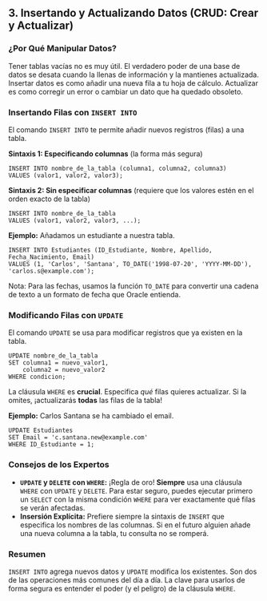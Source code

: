 ## 3. Insertando y Actualizando Datos (CRUD: Crear y Actualizar)

### ¿Por Qué Manipular Datos?

Tener tablas vacías no es muy útil. El verdadero poder de una base de datos se desata cuando la llenas de información y la mantienes actualizada. Insertar datos es como añadir una nueva fila a tu hoja de cálculo. Actualizar es como corregir un error o cambiar un dato que ha quedado obsoleto.

### Insertando Filas con `INSERT INTO`

El comando `INSERT INTO` te permite añadir nuevos registros (filas) a una tabla.

**Sintaxis 1: Especificando columnas** (la forma más segura)
```oracle
INSERT INTO nombre_de_la_tabla (columna1, columna2, columna3)
VALUES (valor1, valor2, valor3);
```

**Sintaxis 2: Sin especificar columnas** (requiere que los valores estén en el orden exacto de la tabla)
```oracle
INSERT INTO nombre_de_la_tabla
VALUES (valor1, valor2, valor3, ...);
```

**Ejemplo:** Añadamos un estudiante a nuestra tabla.
```oracle
INSERT INTO Estudiantes (ID_Estudiante, Nombre, Apellido, Fecha_Nacimiento, Email)
VALUES (1, 'Carlos', 'Santana', TO_DATE('1998-07-20', 'YYYY-MM-DD'), 'carlos.s@example.com');
```

Nota: Para las fechas, usamos la función `TO_DATE` para convertir una cadena de texto a un formato de fecha que Oracle entienda.

### Modificando Filas con `UPDATE`

El comando `UPDATE` se usa para modificar registros que ya existen en la tabla.
```oracle
UPDATE nombre_de_la_tabla
SET columna1 = nuevo_valor1,
    columna2 = nuevo_valor2
WHERE condicion;
```

La cláusula `WHERE` es **crucial**. Especifica *qué* filas quieres actualizar. Si la omites, ¡actualizarás **todas** las filas de la tabla!

**Ejemplo:** Carlos Santana se ha cambiado el email.
```oracle
UPDATE Estudiantes
SET Email = 'c.santana.new@example.com'
WHERE ID_Estudiante = 1;
```

### Consejos de los Expertos

- **`UPDATE` y `DELETE` con `WHERE`:** ¡Regla de oro! **Siempre** usa una cláusula `WHERE` con `UPDATE` y `DELETE`. Para estar seguro, puedes ejecutar primero un `SELECT` con la misma condición `WHERE` para ver exactamente qué filas se verán afectadas.
- **Insersión Explícita:** Prefiere siempre la sintaxis de `INSERT` que especifica los nombres de las columnas. Si en el futuro alguien añade una nueva columna a la tabla, tu consulta no se romperá.

### Resumen

`INSERT INTO` agrega nuevos datos y `UPDATE` modifica los existentes. Son dos de las operaciones más comunes del día a día. La clave para usarlos de forma segura es entender el poder (y el peligro) de la cláusula `WHERE`.
